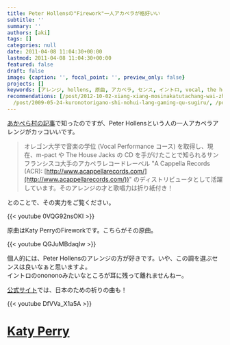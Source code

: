 ```yaml
---
title: Peter Hollensの"Firework"一人アカペラが格好いい
subtitle: ''
summary: ''
authors: [aki]
tags: []
categories: null
date: 2011-04-08 11:04:30+00:00
lastmod: 2011-04-08 11:04:30+00:00
featured: false
draft: false
image: {caption: '', focal_point: '', preview_only: false}
projects: []
keywords: [アレンジ, hollens, 原曲, アカペラ, センス, イントロ, vocal, the house, performance, pact]
recommendations: [/post/2012-10-02-xiang-xiang-mosinakatutachang-wai-zhan-iphone-5toandroidnodui-jue-gakonnatokoromade-number-teamiphone-to-number-teamdroid-nozhan-i/,
  /post/2009-05-24-kuronotorigano-shi-nohui-lang-gaming-qu-sugiru/, /post/2008-06-03-er-du-qin-qian/]
---
```

[あかぺら村の記事](http://acappellavillage.blog103.fc2.com/blog-entry-789.html)で知ったのですが、Peter Hollensという人の一人アカペラアレンジがカッコいいです。

> オレゴン大学で音楽の学位 (Vocal Performance コース) を取得し、現在、m-pact や The House Jacks の CD を手がけたことで知られるサンフランシスコ大手のアカペラレコードレーベル "A Cappella Records (ACR): [http://www.acappellarecords.com/](http://www.acappellarecords.com/))" のディストリビュータとして活躍しています。そのアレンジの才と歌唱力は折り紙付き！

とのことで、その実力をご覧ください。

{{< youtube 0VQG92nsOKI >}}

原曲はKaty PerryのFireworkです。こちらがその原曲。

{{< youtube QGJuMBdaqIw >}}

個人的には、Peter Hollensのアレンジの方が好きです。いや、この調を選ぶセンスは良いなぁと思いますよ。  
イントロのonononoみたいなところが耳に残って離れませんねー。

[公式サイト](http://peterhollens.com/)では、日本のための祈りの曲も！

{{< youtube DfVVa_X1a5A >}}

  

# [Katy Perry](http://www.youtube.com/artist?a=4oVf-d_DwKA4mamcFq9Fw1XaMnZaWNHW&feature=watch_video_title)


